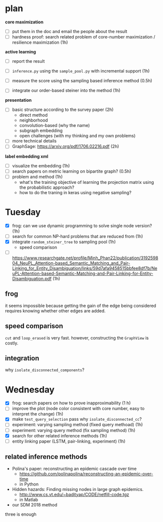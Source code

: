 # plan

**core maximization**

- [ ] put them in the doc and email the people about the result
- [ ] hardness proof: search related problem of core-number maximization / resilience maximization (1h)

**active learning**

- [ ] report the result 
- [ ] `inference.py` using the `sample_pool.py` with incremental support (1h)
- [ ] measure the score using the sampling based inference method (0.5h)
- [ ] integrate our order-based steiner into the method (1h)


**presentation**

- [ ] basic structure according to the survey paper (2h) 
  - direct method
  - neighborhood
  - convolution-based (why the name)
  - subgraph embedding
  - open challenges (with my thinking and my own problems)
- [ ] more technical details
- [ ] GraphSage: https://arxiv.org/pdf/1706.02216.pdf (2h)

**label embedding xml**

- [ ] visualize the embedding (1h)
- [ ] search papers on metric learning on bipartite graph? (0.5h)
- [ ] problem and method (1h)
  - what's the training objective of learning the projection matrix using the probabilistic approach?
  - how to do the traning in keras using negative sampling?


# Tuesday

- [X] frog: can we use dynamic programming to solve single node version? (1h)
- [ ] search for common NP-hard problems that are reduced from (1h)
- [X] integrate `random_steiner_tree` to sampling pool (1h)
  - speed comparison
- [ ] https://www.researchgate.net/profile/Minh_Phan22/publication/319259804_NeuPL_Attention-based_Semantic_Matching_and_Pair-Linking_for_Entity_Disambiguation/links/59d7afa9458515bbfee8df7b/NeuPL-Attention-based-Semantic-Matching-and-Pair-Linking-for-Entity-Disambiguation.pdf (1h)

## frog

it seems impossible because getting the gain of the edge being considered requires knowing whether other edges are added.

## speed comparison

`cut` and `loop_erased` is very fast. however, constructing the `GraphView` is costly. 

## integration

why `isolate_disconnected_components`?

# Wednesday

- [X] frog: search papers on how to prove inapproximability (1 h)
- [ ] improve the plot (node color consistent with core number, easy to interpret the change) (1h)
- [X] make `test_query_selection` pass why `isolate_disconnected_cc`? 
- [ ] experiment: varying sampling method (fixed query methoad) (1h)
- [ ] experiment: varying query method (fix sampling method) (1h)
- [X] search for other related inference methods (1h)
- [ ] entity linking paper (LSTM, pair-linking, experiment) (1h)

## related inference methods

- Polina's paper: reconstructing an epidemic cascade over time
  - https://github.com/polinapolina/reconstructing-an-epidemic-over-time
  - in Python
- Hidden hazards: Finding missing nodes in large graph epidemics.
  - http://www.cs.vt.edu/~badityap/CODE/netfill-code.tgz
  - in Matlab
- our SDM 2018 method

three is enough
